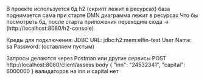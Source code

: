 В проекте используется бд h2 (скрипт лежит в ресурсах) база поднимается сама при старте
DMN диаграмма лежит в ресурсах
Что бы посмотреть бд, после старта приложения переходим сюда -> (http://localhost:8080/h2-console)

Креды для подключения:
JDBC URL: jdbc:h2:mem:elfin-test
User Name: sa
Password: (оставляем пустым)

Запросы делаются через Postman или другие сервисы
POST http://localhost:8080/client/assess
body 
{
    "inn": "24532341",
    "capital": 6000000
}
валидаторов на inn и capital нет
